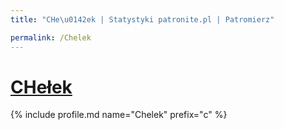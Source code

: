 ```yaml
---
title: "CHe\u0142ek | Statystyki patronite.pl | Patromierz"

permalink: /Chelek
---
```


# [CHełek](https://patronite.pl/Chelek)

{% include profile.md name="Chelek" prefix="c" %}
